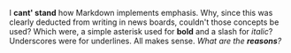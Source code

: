 I **cant' stand** how Markdown implements emphasis. Why, since this was clearly deducted from writing in news boards, couldn't those concepts be used? Which were, a simple asterisk used for **bold** and a slash for _italic_? Underscores were for underlines. All makes sense. _What are the **reasons**?_
